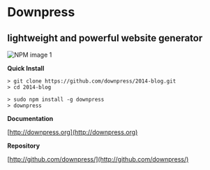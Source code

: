 # Downpress
## lightweight and powerful website generator

![NPM image 1](https://nodei.co/npm/downpress.png)


**Quick Install**

    > git clone https://github.com/downpress/2014-blog.git
    > cd 2014-blog

    > sudo npm install -g downpress
    > downpress

**Documentation**

[http://downpress.org](http://downpress.org)

**Repository**

[http://github.com/downpress/](http://github.com/downpress/)